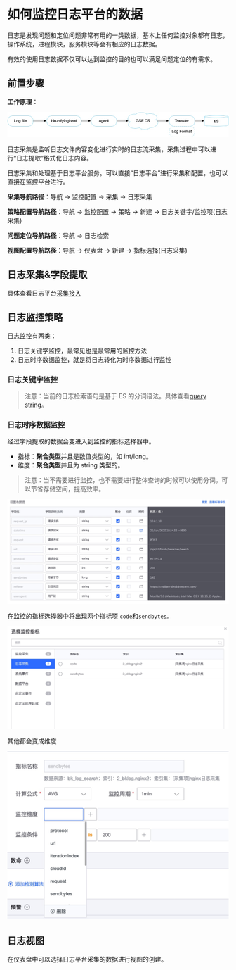 # 如何监控日志平台的数据

日志是发现问题和定位问题非常有用的一类数据，基本上任何监控对象都有日志，操作系统，进程模块，服务模块等会有相应的日志数据。

有效的使用日志数据不仅可以达到监控的目的也可以满足问题定位的有需求。

## 前置步骤

**工作原理**：

![-w2020](media/15766742025410.jpg)

日志采集是监听日志文件内容变化进行实时的日志流采集，采集过程中可以进行“日志提取”格式化日志内容。

日志采集和处理基于日志平台服务。可以直接“日志平台”进行采集和配置，也可以直接在监控平台进行。

**采集导航路径**：导航  →  监控配置  →  采集  →  日志采集

**策略配置导航路径**：导航  →  监控配置  →  策略  →  新建  →  日志关键字/监控项(日志采集)

**问题定位导航路径**：导航  →  日志检索

**视图配置导航路径**：导航  →  仪表盘  →  新建  →  指标选择(日志采集)


## 日志采集&字段提取

具体查看日志平台[采集接入](../../../日志平台/产品白皮书/functions/manager/collect_log.md)

## 日志监控策略

日志监控有两类：

1. 日志关键字监控，最常见也是最常用的监控方法
2. 日志时序数据监控，就是将日志转化为时序数据进行监控

### 日志关键字监控

> 注意：当前的日志检索语句是基于 ES 的分词语法。具体查看[query string](../../../日志平台/产品白皮书/functions/addenda/query_string.md)。

### 日志时序数据监控

经过字段提取的数据会变进入到监控的指标选择器中。

* 指标：**聚合类型**并且是数值类型的，如 int/long。
* 维度：**聚合类型**并且为 string 类型的。

> 注意：当不需要进行监控，也不需要进行整体查询的时候可以使用分词。可以节省存储空间，提高效率。

![-w2020](media/15799535228554.jpg)

在监控的指标选择器中将出现两个指标项 `code`和`sendbytes`。

![-w2020](media/15799537658711.jpg)

其他都会变成维度

![-w2020](media/15799539578734.jpg)

## 日志视图

在仪表盘中可以选择日志平台采集的数据进行视图的创建。
